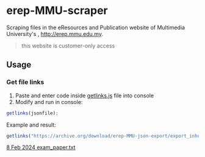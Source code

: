 # erep-MMU-scraper
Scraping files in the eResources and Publication website of Multimedia University's , http://erep.mmu.edu.my.
> this website is customer-only access

## Usage
### Get file links
1. Paste and enter code inside [getlinks.js](https://github.com/OngKaiJin/erep-MMU-scraper/blob/main/getlinks.js) file into console
2. Modify and run in console:
```javascript
getlinks(jsonfile);
```
Example and result:
```javascript
getlinks("https://archive.org/download/erep-MMU-json-export/export_inhousedb_JSON.json");
```
[8 Feb 2024 exam_paper.txt](https://github.com/OngKaiJin/erep-MMU-scraper/blob/main/example/8%20Feb%202024%20exam_paper.txt)
